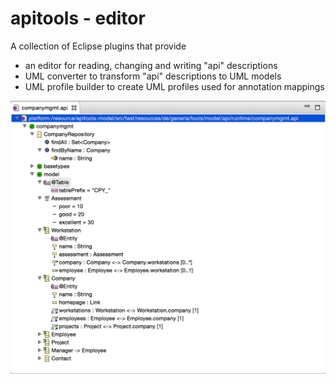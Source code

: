 # apitools - editor

A collection of Eclipse plugins that provide 

- an editor for reading, changing and writing "api" descriptions
- UML converter to transform "api" descriptions to UML models
- UML profile builder to create UML profiles used for annotation mappings

!["api" editor](api-editor.png "api-editor")



